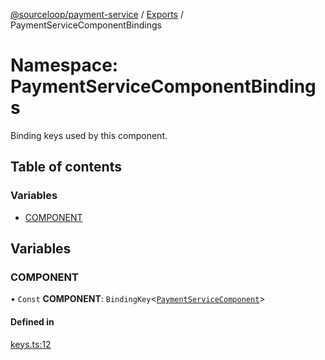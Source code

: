 [@sourceloop/payment-service](../README.md) / [Exports](../modules.md) / PaymentServiceComponentBindings

# Namespace: PaymentServiceComponentBindings

Binding keys used by this component.

## Table of contents

### Variables

- [COMPONENT](PaymentServiceComponentBindings.md#component)

## Variables

### COMPONENT

• `Const` **COMPONENT**: `BindingKey`<[`PaymentServiceComponent`](../classes/PaymentServiceComponent.md)\>

#### Defined in

[keys.ts:12](https://github.com/codeweb05/repo1/blob/a4cf318/services/payment-service/src/keys.ts#L12)
